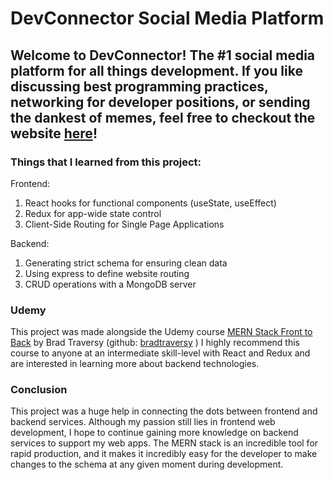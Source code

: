 # DevConnector Social Media Platform

Welcome to DevConnector! The #1 social media platform for all things development. 
If you like discussing best programming practices, networking for developer positions, or sending the dankest of memes, feel free to checkout the website [here](https://infinite-brook-88328.herokuapp.com/)!
-------

### Things that I learned from this project:
Frontend:
1. React hooks for functional components (useState, useEffect)
2. Redux for app-wide state control
3. Client-Side Routing for Single Page Applications

Backend:
1. Generating strict schema for ensuring clean data
2. Using express to define website routing
3. CRUD operations with a MongoDB server


### Udemy
This project was made alongside the Udemy course [MERN Stack Front to Back](https://www.udemy.com/course/mern-stack-front-to-back/) by Brad Traversy (github: [bradtraversy](https://github.com/bradtraversy) )
I highly recommend this course to anyone at an intermediate skill-level with React and Redux and are interested in learning more about backend technologies.


### Conclusion
This project was a huge help in connecting the dots between frontend and backend services. Although my passion still lies in frontend web development, I hope to continue gaining more knowledge on backend services to support my web apps. The MERN stack is an incredible tool for rapid production, and it makes it incredibly easy for the developer to make changes to the schema at any given moment during development.
